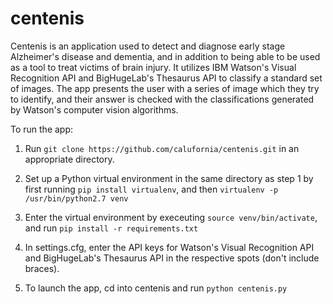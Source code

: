 # centenis
Centenis is an application used to detect and diagnose early stage Alzheimer's disease and dementia, and in addition to being able to be used as a tool to treat victims of brain injury. It utilizes IBM Watson's Visual Recognition API and BigHugeLab's Thesaurus API to classify a standard set of images. The app presents the user with a series of image which they try to identify, and their answer is checked with the classifications generated by Watson's computer vision algorithms.

To run the app:

1. Run `git clone https://github.com/calufornia/centenis.git` in an appropriate directory.

2. Set up a Python virtual environment in the same directory as step 1 by first running `pip install virtualenv`, and then `virtualenv -p /usr/bin/python2.7 venv`

3. Enter the virtual environment by execeuting `source venv/bin/activate`, and run `pip install -r requirements.txt`

4. In settings.cfg, enter the API keys for Watson's Visual Recognition API and BigHugeLab's Thesaurus API in the respective spots (don't include braces).

5. To launch the app, cd into centenis and run `python centenis.py`
